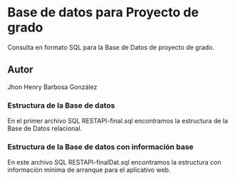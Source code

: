 # Base de datos para Proyecto de grado
Consulta en formato SQL para la Base de Datos de proyecto de grado.

## Autor

Jhon Henry Barbosa González


### Estructura de la Base de datos
En el primer archivo SQL RESTAPI-final.sql encontramos la estructura de la Base de Datos relacional.

### Estructura de la Base de datos con información base
En este archivo SQL RESTAPI-finalDat.sql encontramos la estructura con información mínima de arranque para el aplicativo web.
